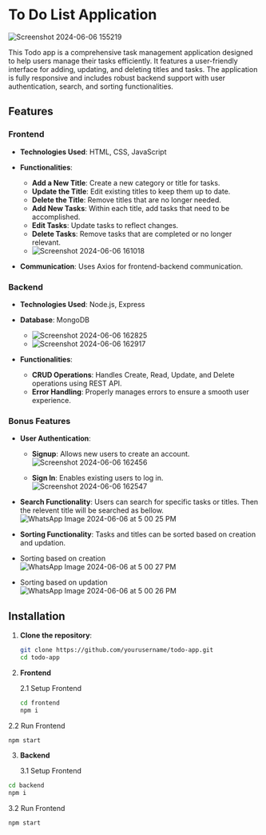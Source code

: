 # To Do List Application 

![Screenshot 2024-06-06 155219](https://github.com/Vindyani1999/My-React-Projects/assets/145743416/c55cf89e-53ba-43fd-9512-de3295279d8f&width=1000&height=500)



This Todo app is a comprehensive task management application designed to help users manage their tasks efficiently. It features a user-friendly interface for adding, updating, and deleting titles and tasks. The application is fully responsive and includes robust backend support with user authentication, search, and sorting functionalities.

## Features

### Frontend
- **Technologies Used**: HTML, CSS, JavaScript
- **Functionalities**:
  - **Add a New Title**: Create a new category or title for tasks.
  - **Update the Title**: Edit existing titles to keep them up to date.
  - **Delete the Title**: Remove titles that are no longer needed.
  - **Add New Tasks**: Within each title, add tasks that need to be accomplished.
  - **Edit Tasks**: Update tasks to reflect changes.
  - **Delete Tasks**: Remove tasks that are completed or no longer relevant.
  - ![Screenshot 2024-06-06 161018](https://github.com/Vindyani1999/My-React-Projects/assets/145743416/e19a98fa-c201-4915-a242-205b6ff4ed27)

- **Communication**: Uses Axios for frontend-backend communication.

### Backend
- **Technologies Used**: Node.js, Express
- **Database**: MongoDB
    - ![Screenshot 2024-06-06 162825](https://github.com/Vindyani1999/My-React-Projects/assets/145743416/090fd776-a58f-4ac8-8456-967e45f5e3ba)
    - ![Screenshot 2024-06-06 162917](https://github.com/Vindyani1999/My-React-Projects/assets/145743416/29427c2b-d6c3-4d78-9445-715a3081df6d)


- **Functionalities**:
  - **CRUD Operations**: Handles Create, Read, Update, and Delete operations using REST API.
  - **Error Handling**: Properly manages errors to ensure a smooth user experience.

### Bonus Features
- **User Authentication**:
  - **Signup**: Allows new users to create an account.
   ![Screenshot 2024-06-06 162456](https://github.com/Vindyani1999/My-React-Projects/assets/145743416/fd67924b-59f5-45fe-8333-6121ccf55354)

  - **Sign In**: Enables existing users to log in.
   ![Screenshot 2024-06-06 162547](https://github.com/Vindyani1999/My-React-Projects/assets/145743416/9eac353f-f0b4-4d6c-87c6-8b3a7e2e994c)

- **Search Functionality**: Users can search for specific tasks or titles. Then the relevent title will be searched as bellow.
  ![WhatsApp Image 2024-06-06 at 5 00 25 PM](https://github.com/Vindyani1999/My-React-Projects/assets/145743416/9babb6a0-383b-4953-b251-477ee3e77fdd)

 
- **Sorting Functionality**: Tasks and titles can be sorted based on creation and updation.
- Sorting based on creation
     ![WhatsApp Image 2024-06-06 at 5 00 27 PM](https://github.com/Vindyani1999/My-React-Projects/assets/145743416/dbe6f57c-94bf-409f-88b7-f2edbf743f85)

- Sorting based on updation
     ![WhatsApp Image 2024-06-06 at 5 00 26 PM](https://github.com/Vindyani1999/My-React-Projects/assets/145743416/870bdb21-edd7-4f1f-9ec9-f84af62b294d)

## Installation

1. **Clone the repository**:
   ```bash
   git clone https://github.com/yourusername/todo-app.git
   cd todo-app

2. **Frontend**
   
   2.1 Setup Frontend
     ```bash
    cd frontend
    npm i
     ```
     
  2.2 Run Frontend 
  
  ```bash
  npm start
  ```
   
3. **Backend**
   
   3.1 Setup Frontend

```bash
cd backend
npm i
```
  3.2 Run Frontend 
   
  ```bash
  npm start
  ```
